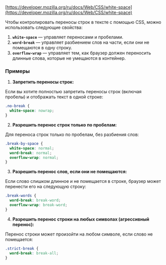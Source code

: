 [https://developer.mozilla.org/ru/docs/Web/CSS/white-space](https://developer.mozilla.org/ru/docs/Web/CSS/white-space)

Чтобы контролировать переносы строк в тексте с помощью CSS, можно использовать следующие свойства:

1. **`white-space`** — управляет переносами и пробелами.
2. **`word-break`** — управляет разбиением слов на части, если они не помещаются в одну строку.
3. **`overflow-wrap`** — управляет тем, как браузер должен переносить длинные слова, которые не умещаются в контейнер.

### Примеры

1. **Запретить переносы строк:**

Если вы хотите полностью запретить переносы строк (включая пробелы) и отображать текст в одной строке:

```css
.no-break {
  white-space: nowrap;
}
```

2. **Разрешить перенос строк только по пробелам:**

Для переноса строк только по пробелам, без разбиения слов:

```css
.break-by-space {
  white-space: normal;
  word-break: normal;
  overflow-wrap: normal;
}
```

3. **Разрешить перенос слов, если они не помещаются:**

Если слово слишком длинное и не помещается в строке, браузер может перенести его на следующую строку:

```css
.break-words {
  word-break: break-word;
  overflow-wrap: break-word;
}
```

4. **Разрешить перенос строки на любых символах (агрессивный перенос):**

Перенос строки может произойти на любом символе, если слово не помещается:

```css
.strict-break {
  word-break: break-all;
}
```
